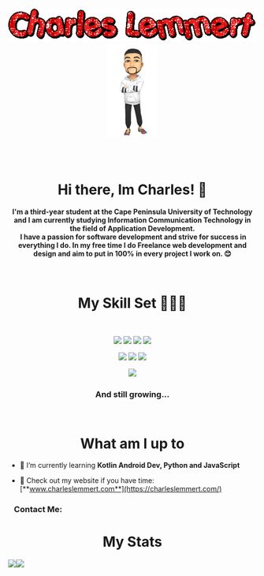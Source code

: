 <p align="center">
  <img src="https://github.com/AsteroAlien/AsteroAlien/blob/main/text.gif" alt="animated"/>
  <img height="190"  src="https://github.com/AsteroAlien/AsteroAlien/blob/main/icon.png" alt="animated"/>
</p>
<br/>
<br/>

<h1 align="center">Hi there, Im Charles! 👋</h1>
<h4  align="center">
I'm a third-year student at the Cape Peninsula University of Technology and I am currently studying Information Communication Technology in the field of Application Development.
<br/>
&nbsp;I have a passion for software development and strive for success in everything I do. In my free time I do Freelance web development and design and aim to put in 100% in every project I work on. 😊
</h4>

<br/>

<h1 align="center">My Skill Set 👨🏽‍💻 </h1>
<br/>

<p align="center">
<img height="40" src="https://img.shields.io/badge/java-%23ED8B00.svg?style=for-the-badge&logo=java&logoColor=white"/>
<img height="40" src="https://img.shields.io/badge/c%23-%23239120.svg?style=for-the-badge&logo=c-sharp&logoColor=white"/>
<img height="40" src="https://img.shields.io/badge/kotlin-%230095D5.svg?style=for-the-badge&logo=kotlin&logoColor=white"/>
<img height="40" src="https://img.shields.io/badge/python-3670A0?style=for-the-badge&logo=python&logoColor=ffdd54"/>
</p>

<p align="center">
<img height="40" src="https://img.shields.io/badge/html5-%23E34F26.svg?style=for-the-badge&logo=html5&logoColor=white"/>
<img height="40" src="https://img.shields.io/badge/css3-%231572B6.svg?style=for-the-badge&logo=css3&logoColor=white"/>
<img height="40" src="https://img.shields.io/badge/javascript-%23323330.svg?style=for-the-badge&logo=javascript&logoColor=%23F7DF1E"/>
</p>

<p align="center">
<img height="40" src="https://img.shields.io/badge/sqlite-%2307405e.svg?style=for-the-badge&logo=sqlite&logoColor=white"/>
</p>

<h3 align="center">And still growing...</h3>

<br/>

<h1 align="center">What am I up to</h1>

- 🌱 I’m currently learning **Kotlin Android Dev, Python and JavaScript**

- 📝 Check out my website if you have time: [**www.charleslemmert.com**](https://charleslemmert.com/)

<!--- - 📫 How to reach me **info@charleslemmert.com**-->

<h3>&nbsp; &nbsp;Contact Me:</h3>

<h1 align="center">My Stats</h1>
<img align="left" src="https://github-readme-stats.vercel.app/api?username=Astro-Alien&show_icons=true&theme=radical" />
<img align="left" width="35%" src="https://github-readme-stats.vercel.app/api/top-langs/?username=Astro-Alien&layout=compact)](https://github.com/anuraghazra/github-readme-stats" />
